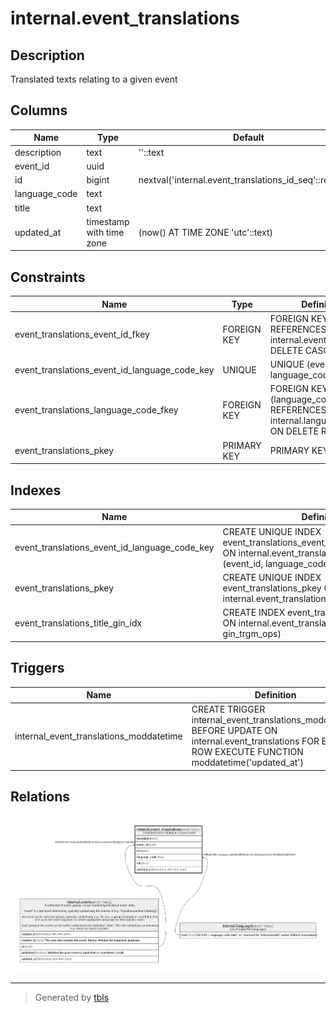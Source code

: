 # internal.event_translations

## Description

Translated texts relating to a given event

## Columns

| Name | Type | Default | Nullable | Children | Parents | Comment |
| ---- | ---- | ------- | -------- | -------- | ------- | ------- |
| description | text | ''::text | false |  |  |  |
| event_id | uuid |  | false |  | [internal.events](internal.events.md) |  |
| id | bigint | nextval('internal.event_translations_id_seq'::regclass) | false |  |  |  |
| language_code | text |  | false |  | [internal.languages](internal.languages.md) |  |
| title | text |  | false |  |  |  |
| updated_at | timestamp with time zone | (now() AT TIME ZONE 'utc'::text) | false |  |  |  |

## Constraints

| Name | Type | Definition |
| ---- | ---- | ---------- |
| event_translations_event_id_fkey | FOREIGN KEY | FOREIGN KEY (event_id) REFERENCES internal.events(id) ON DELETE CASCADE |
| event_translations_event_id_language_code_key | UNIQUE | UNIQUE (event_id, language_code) |
| event_translations_language_code_fkey | FOREIGN KEY | FOREIGN KEY (language_code) REFERENCES internal.languages(code) ON DELETE RESTRICT |
| event_translations_pkey | PRIMARY KEY | PRIMARY KEY (id) |

## Indexes

| Name | Definition |
| ---- | ---------- |
| event_translations_event_id_language_code_key | CREATE UNIQUE INDEX event_translations_event_id_language_code_key ON internal.event_translations USING btree (event_id, language_code) |
| event_translations_pkey | CREATE UNIQUE INDEX event_translations_pkey ON internal.event_translations USING btree (id) |
| event_translations_title_gin_idx | CREATE INDEX event_translations_title_gin_idx ON internal.event_translations USING gin (title gin_trgm_ops) |

## Triggers

| Name | Definition |
| ---- | ---------- |
| internal_event_translations_moddatetime | CREATE TRIGGER internal_event_translations_moddatetime BEFORE UPDATE ON internal.event_translations FOR EACH ROW EXECUTE FUNCTION moddatetime('updated_at') |

## Relations

![er](internal.event_translations.png)

---

> Generated by [tbls](https://github.com/k1LoW/tbls)
